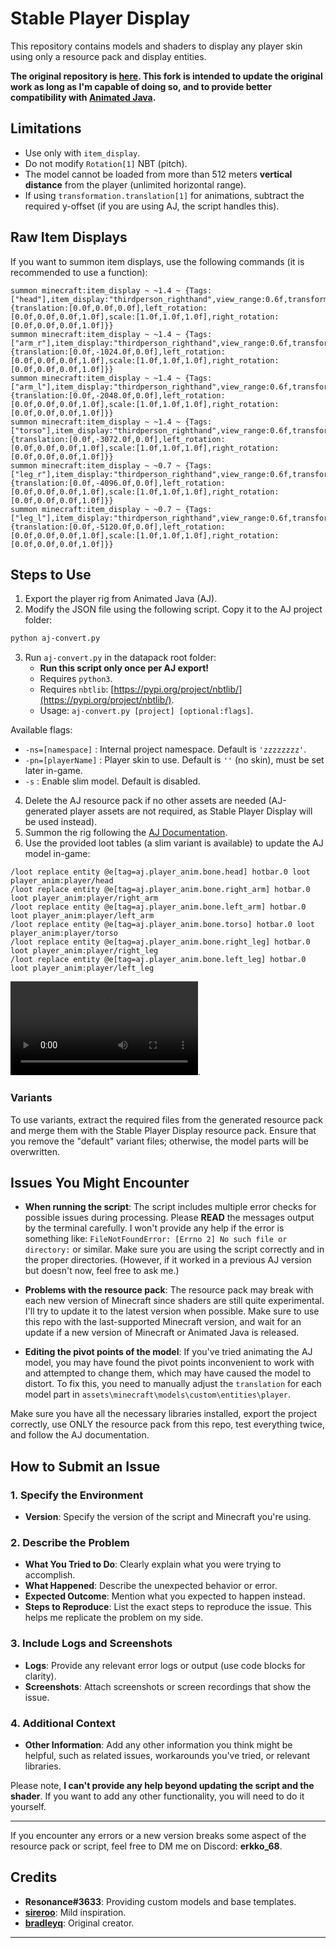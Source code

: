 # Stable Player Display

This repository contains models and shaders to display any player skin using only a resource pack and display entities.

**The original repository is [here](https://github.com/bradleyq/stable_player_display/tree/main). This fork is intended to update the original work as long as I'm capable of doing so, and to provide better compatibility with [Animated Java](https://animated-java.dev/).**

## Limitations

- Use only with `item_display`.
- Do not modify `Rotation[1]` NBT (pitch).
- The model cannot be loaded from more than 512 meters **vertical distance** from the player (unlimited horizontal range).
- If using `transformation.translation[1]` for animations, subtract the required y-offset (if you are using AJ, the script handles this).

## Raw Item Displays

If you want to summon item displays, use the following commands (it is recommended to use a function):

```
summon minecraft:item_display ~ ~1.4 ~ {Tags:["head"],item_display:"thirdperson_righthand",view_range:0.6f,transformation:{translation:[0.0f,0.0f,0.0f],left_rotation:[0.0f,0.0f,0.0f,1.0f],scale:[1.0f,1.0f,1.0f],right_rotation:[0.0f,0.0f,0.0f,1.0f]}}
summon minecraft:item_display ~ ~1.4 ~ {Tags:["arm_r"],item_display:"thirdperson_righthand",view_range:0.6f,transformation:{translation:[0.0f,-1024.0f,0.0f],left_rotation:[0.0f,0.0f,0.0f,1.0f],scale:[1.0f,1.0f,1.0f],right_rotation:[0.0f,0.0f,0.0f,1.0f]}}
summon minecraft:item_display ~ ~1.4 ~ {Tags:["arm_l"],item_display:"thirdperson_righthand",view_range:0.6f,transformation:{translation:[0.0f,-2048.0f,0.0f],left_rotation:[0.0f,0.0f,0.0f,1.0f],scale:[1.0f,1.0f,1.0f],right_rotation:[0.0f,0.0f,0.0f,1.0f]}}
summon minecraft:item_display ~ ~1.4 ~ {Tags:["torso"],item_display:"thirdperson_righthand",view_range:0.6f,transformation:{translation:[0.0f,-3072.0f,0.0f],left_rotation:[0.0f,0.0f,0.0f,1.0f],scale:[1.0f,1.0f,1.0f],right_rotation:[0.0f,0.0f,0.0f,1.0f]}}
summon minecraft:item_display ~ ~0.7 ~ {Tags:["leg_r"],item_display:"thirdperson_righthand",view_range:0.6f,transformation:{translation:[0.0f,-4096.0f,0.0f],left_rotation:[0.0f,0.0f,0.0f,1.0f],scale:[1.0f,1.0f,1.0f],right_rotation:[0.0f,0.0f,0.0f,1.0f]}}
summon minecraft:item_display ~ ~0.7 ~ {Tags:["leg_l"],item_display:"thirdperson_righthand",view_range:0.6f,transformation:{translation:[0.0f,-5120.0f,0.0f],left_rotation:[0.0f,0.0f,0.0f,1.0f],scale:[1.0f,1.0f,1.0f],right_rotation:[0.0f,0.0f,0.0f,1.0f]}}
```

## Steps to Use

1. Export the player rig from Animated Java (AJ).
2. Modify the JSON file using the following script. Copy it to the AJ project folder:
```bash
python aj-convert.py
```

3. Run `aj-convert.py` in the datapack root folder:
   - **Run this script only once per AJ export!**
   - Requires `python3`.
   - Requires `nbtlib`: [https://pypi.org/project/nbtlib/](https://pypi.org/project/nbtlib/).
   - Usage: `aj-convert.py [project] [optional:flags]`.

Available flags:
- `-ns=[namespace]` : Internal project namespace. Default is `'zzzzzzzz'`.
- `-pn=[playerName]` : Player skin to use. Default is `''` (no skin), must be set later in-game.
- `-s` : Enable slim model. Default is disabled.

4. Delete the AJ resource pack if no other assets are needed (AJ-generated player assets are not required, as Stable Player Display will be used instead).
5. Summon the rig following the [AJ Documentation](https://animated-java.dev/docs/introduction/what-is-animated-java).
6. Use the provided loot tables (a slim variant is available) to update the AJ model in-game:

```
/loot replace entity @e[tag=aj.player_anim.bone.head] hotbar.0 loot player_anim:player/head
/loot replace entity @e[tag=aj.player_anim.bone.right_arm] hotbar.0 loot player_anim:player/right_arm
/loot replace entity @e[tag=aj.player_anim.bone.left_arm] hotbar.0 loot player_anim:player/left_arm
/loot replace entity @e[tag=aj.player_anim.bone.torso] hotbar.0 loot player_anim:player/torso
/loot replace entity @e[tag=aj.player_anim.bone.right_leg] hotbar.0 loot player_anim:player/right_leg
/loot replace entity @e[tag=aj.player_anim.bone.left_leg] hotbar.0 loot player_anim:player/left_leg
```

![You can also follow this video where I demonstrate all the steps](resources/2024-08-17_16-40-08.mp4).

### Variants

To use variants, extract the required files from the generated resource pack and merge them with the Stable Player Display resource pack. Ensure that you remove the "default" variant files; otherwise, the model parts will be overwritten.

## Issues You Might Encounter

- **When running the script**: The script includes multiple error checks for possible issues during processing. Please **READ** the messages output by the terminal carefully. I won't provide any help if the error is something like: `FileNotFoundError: [Errno 2] No such file or directory:` or similar. Make sure you are using the script correctly and in the proper directories. (However, if it worked in a previous AJ version but doesn't now, feel free to ask me.)

- **Problems with the resource pack**: The resource pack may break with each new version of Minecraft since shaders are still quite experimental. I'll try to update it to the latest version when possible. Make sure to use this repo with the last-supported Minecraft version, and wait for an update if a new version of Minecraft or Animated Java is released.

- **Editing the pivot points of the model**: If you've tried animating the AJ model, you may have found the pivot points inconvenient to work with and attempted to change them, which may have caused the model to distort. To fix this, you need to manually adjust the `translation` for each model part in `assets\minecraft\models\custom\entities\player`.

Make sure you have all the necessary libraries installed, export the project correctly, use ONLY the resource pack from this repo, test everything twice, and follow the AJ documentation. 

## How to Submit an Issue

### 1. **Specify the Environment**
   - **Version**: Specify the version of the script and Minecraft you're using.

### 2. **Describe the Problem**
   - **What You Tried to Do**: Clearly explain what you were trying to accomplish.
   - **What Happened**: Describe the unexpected behavior or error.
   - **Expected Outcome**: Mention what you expected to happen instead.
   - **Steps to Reproduce**: List the exact steps to reproduce the issue. This helps me replicate the problem on my side.

### 3. **Include Logs and Screenshots**
   - **Logs**: Provide any relevant error logs or output (use code blocks for clarity).
   - **Screenshots**: Attach screenshots or screen recordings that show the issue.

### 4. **Additional Context**
   - **Other Information**: Add any other information you think might be helpful, such as related issues, workarounds you've tried, or relevant libraries.

Please note, **I can't provide any help beyond updating the script and the shader**. If you want to add any other functionality, you will need to do it yourself.

---

If you encounter any errors or a new version breaks some aspect of the resource pack or script, feel free to DM me on Discord: **erkko_68**.

## Credits

- **Resonance#3633**: Providing custom models and base templates.
- **[sireroo](https://github.com/sireroo)**: Mild inspiration.
- **[bradleyq](https://github.com/bradleyq/stable_player_display/tree/main)**: Original creator.
---
